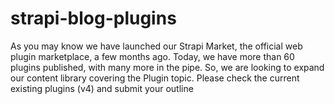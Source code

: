 # strapi-blog-plugins
As you may know we have launched our Strapi Market, the official web plugin marketplace, a few months ago. Today, we have more than 60 plugins published, with many more in the pipe. So, we are looking to expand our content library covering the Plugin topic. Please check the current existing plugins (v4) and submit your outline
